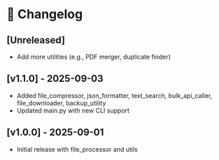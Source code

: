 # 📜 Changelog

## [Unreleased]
- Add more utilities (e.g., PDF merger, duplicate finder)

## [v1.1.0] - 2025-09-03
- Added file_compressor, json_formatter, text_search, bulk_api_caller, file_downloader, backup_utility
- Updated main.py with new CLI support

## [v1.0.0] - 2025-09-01
- Initial release with file_processor and utils
